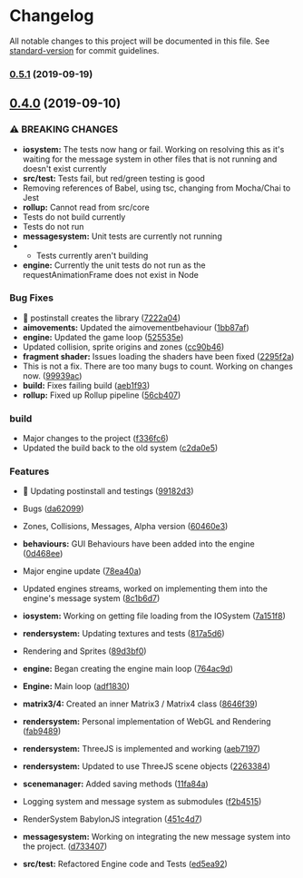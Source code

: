 # Changelog

All notable changes to this project will be documented in this file. See [standard-version](https://github.com/conventional-changelog/standard-version) for commit guidelines.

### [0.5.1](https://github.com/srepollock/divine-engine/compare/v0.4.2...v0.5.1) (2019-09-19)

## [0.4.0](https://github.com/srepollock/divine-engine/compare/v0.0.1...v0.4.0) (2019-09-10)


### ⚠ BREAKING CHANGES

* **iosystem:** The tests now hang or fail. Working on resolving this as it's waiting for the
message system in other files that is not running and doesn't exist currently
* **src/test:** Tests fail, but red/green testing is good
* Removing references of Babel, using tsc, changing from Mocha/Chai to Jest
* **rollup:** Cannot read from src/core
* Tests do not build currently
* Tests do not run
* **messagesystem:** Unit tests are currently not running
* - Tests currently aren't building
* **engine:** Currently the unit tests do not run as the requestAnimationFrame does not exist in
Node

### Bug Fixes

* 🐛 postinstall creates the library ([7222a04](https://github.com/srepollock/divine-engine/commit/7222a04))
* **aimovements:** Updated the aimovementbehaviour ([1bb87af](https://github.com/srepollock/divine-engine/commit/1bb87af))
* **engine:** Updated the game loop ([525535e](https://github.com/srepollock/divine-engine/commit/525535e))
* Updated collision, sprite origins and zones ([cc90b46](https://github.com/srepollock/divine-engine/commit/cc90b46))
* **fragment shader:** Issues loading the shaders have been fixed ([2295f2a](https://github.com/srepollock/divine-engine/commit/2295f2a))
* This is not a fix. There are too many bugs to count. Working on changes now. ([99939ac](https://github.com/srepollock/divine-engine/commit/99939ac))
* **build:** Fixes failing build ([aeb1f93](https://github.com/srepollock/divine-engine/commit/aeb1f93))
* **rollup:** Fixed up Rollup pipeline ([56cb407](https://github.com/srepollock/divine-engine/commit/56cb407))


### build

* Major changes to the project ([f336fc6](https://github.com/srepollock/divine-engine/commit/f336fc6))
* Updated the build back to the old system ([c2da0e5](https://github.com/srepollock/divine-engine/commit/c2da0e5))


### Features

* 🎸 Updating postinstall and testings ([99182d3](https://github.com/srepollock/divine-engine/commit/99182d3))
* Bugs ([da62099](https://github.com/srepollock/divine-engine/commit/da62099))
* Zones, Collisions, Messages, Alpha version ([60460e3](https://github.com/srepollock/divine-engine/commit/60460e3))
* **behaviours:** GUI Behaviours have been added into the engine ([0d468ee](https://github.com/srepollock/divine-engine/commit/0d468ee))
* Major engine update ([78ea40a](https://github.com/srepollock/divine-engine/commit/78ea40a))
* Updated engines streams, worked on implementing them into the engine's message system ([8c1b6d7](https://github.com/srepollock/divine-engine/commit/8c1b6d7))
* **iosystem:** Working on getting file loading from the IOSystem ([7a151f8](https://github.com/srepollock/divine-engine/commit/7a151f8))
* **rendersystem:** Updating textures and tests ([817a5d6](https://github.com/srepollock/divine-engine/commit/817a5d6))
* Rendering and Sprites ([89d3bf0](https://github.com/srepollock/divine-engine/commit/89d3bf0))
* **engine:** Began creating the engine main loop ([764ac9d](https://github.com/srepollock/divine-engine/commit/764ac9d))
* **Engine:** Main loop ([adf1830](https://github.com/srepollock/divine-engine/commit/adf1830))
* **matrix3/4:** Created an inner Matrix3 / Matrix4 class ([8646f39](https://github.com/srepollock/divine-engine/commit/8646f39))
* **rendersystem:** Personal implementation of WebGL and Rendering ([fab9489](https://github.com/srepollock/divine-engine/commit/fab9489))
* **rendersystem:** ThreeJS is implemented and working ([aeb7197](https://github.com/srepollock/divine-engine/commit/aeb7197))
* **rendersystem:** Updated to use ThreeJS scene objects ([2263384](https://github.com/srepollock/divine-engine/commit/2263384))
* **scenemanager:** Added saving methods ([11fa84a](https://github.com/srepollock/divine-engine/commit/11fa84a))
* Logging system and message system as submodules ([f2b4515](https://github.com/srepollock/divine-engine/commit/f2b4515))
* RenderSystem BabylonJS integration ([451c4d7](https://github.com/srepollock/divine-engine/commit/451c4d7))


* **messagesystem:** Working on integrating the new message system into the project. ([d733407](https://github.com/srepollock/divine-engine/commit/d733407))
* **src/test:** Refactored Engine code and Tests ([ed5ea92](https://github.com/srepollock/divine-engine/commit/ed5ea92))
